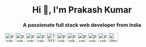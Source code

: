 <h1 align="center">Hi 👋, I'm Prakash Kumar</h1>
<h3 align="center">A passionate full stack web developer from India</h3>

<span align="center">
<a href="https://codepen.io/prakash20kumar-the-selector" target="blank"><img align="center" src="https://cdn.jsdelivr.net/npm/simple-icons@3.0.1/icons/codepen.svg" alt="prakash20kumar-the-selector" height="30" width="30" /></a>
<a href="https://dev.to/prakash20kumar" target="blank"><img align="center" src="https://cdn.jsdelivr.net/npm/simple-icons@3.0.1/icons/dev-dot-to.svg" alt="prakash20kumar" height="30" width="30" /></a>
<a href="https://twitter.com/prakash99kumar" target="blank"><img align="center" src="https://cdn.jsdelivr.net/npm/simple-icons@3.0.1/icons/twitter.svg" alt="prakash12911" height="30" width="30" /></a>
<a href="https://linkedin.com/in/prakash20kumar/" target="blank"><img align="center" src="https://cdn.jsdelivr.net/npm/simple-icons@3.0.1/icons/linkedin.svg" alt="prakash20kumar/" height="30" width="30" /></a>
<a href="https://stackoverflow.com/users/13126709/prakash-kumar" target="blank"><img align="center" src="https://cdn.jsdelivr.net/npm/simple-icons@3.0.1/icons/stackoverflow.svg" alt="13126709/prakash-kumar" height="30" width="30" /></a>
<a href="https://codesandbox.com/prakash20kumar" target="blank"><img align="center" src="https://cdn.jsdelivr.net/npm/simple-icons@3.0.1/icons/codesandbox.svg" alt="prakash20kumar" height="30" width="30" /></a>
<a href="https://kaggle.com/prakash20kumar" target="blank"><img align="center" src="https://cdn.jsdelivr.net/npm/simple-icons@3.0.1/icons/kaggle.svg" alt="prakash20kumar" height="30" width="30" /></a>
<a href="https://fb.com/prakash20kumar2000" target="blank"><img align="center" src="https://cdn.jsdelivr.net/npm/simple-icons@3.0.1/icons/facebook.svg" alt="prakash20kumar2000" height="30" width="30" /></a>
<a href="https://instagram.com/prakash99kumar1999/" target="blank"><img align="center" src="https://cdn.jsdelivr.net/npm/simple-icons@3.0.1/icons/instagram.svg" alt="prakash99kumar1999/" height="30" width="30" /></a>
<a href="https://dribbble.com/prakash20kumar" target="blank"><img align="center" src="https://cdn.jsdelivr.net/npm/simple-icons@3.0.1/icons/dribbble.svg" alt="prakash20kumar" height="30" width="30" /></a>
<a href="https://medium.com/@prakash20kumar2000" target="blank"><img align="center" src="https://cdn.jsdelivr.net/npm/simple-icons@3.0.1/icons/medium.svg" alt="@prakash20kumar2000" height="30" width="30" /></a>
</p>
</span>

